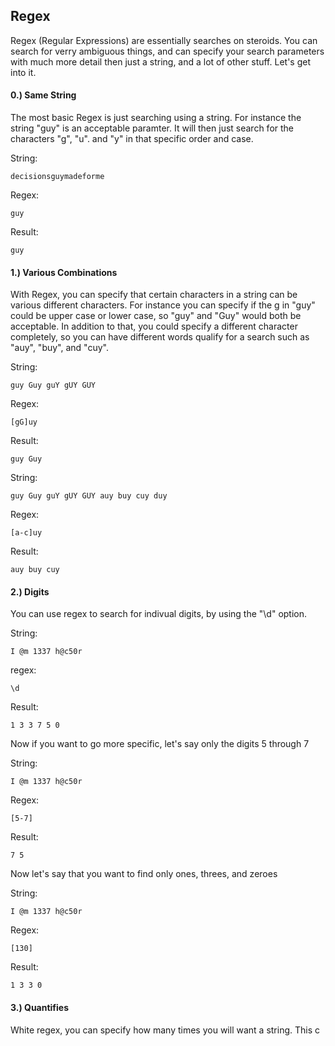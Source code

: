 ## Regex

Regex (Regular Expressions) are essentially searches on steroids. You can search for verry ambiguous things, and can specify your search parameters with much more detail then just a string, and a lot of other stuff. Let's get into it.

#### 0.) Same String

The most basic Regex is just searching using a string. For instance the string "guy" is an acceptable paramter. It will then just search for the characters "g", "u". and "y" in that specific order and case.

String:
```
decisionsguymadeforme
```

Regex:
```
guy
```

Result:
```
guy
```

#### 1.) Various Combinations

With Regex, you can specify that certain characters in a string can be various different characters. For instance you can specify if the g in "guy" could be upper case or lower case, so "guy" and "Guy" would both be acceptable. In addition to that, you could specify a different character completely, so you can have different words qualify for a search such as "auy", "buy", and "cuy".

String:
```
guy Guy guY gUY GUY 
```

Regex:
```
[gG]uy 
```

Result:
```
guy Guy
```

String:
```
guy Guy guY gUY GUY auy buy cuy duy
```

Regex:
```
[a-c]uy
```

Result:
```
auy buy cuy
```


#### 2.) Digits

You can use regex to search for indivual digits, by using the "\d" option. 

String:
```
I @m 1337 h@c50r
```

regex:
```
\d
```

Result:
```
1 3 3 7 5 0
```

Now if you want to go more specific, let's say only the digits 5 through 7

String:
```
I @m 1337 h@c50r
```

Regex:
```
[5-7]
```

Result:
```
7 5
```

Now let's say that you want to find only ones, threes, and zeroes

String:
```
I @m 1337 h@c50r
```

Regex:
```
[130]
```

Result:
```
1 3 3 0
```

#### 3.) Quantifies

White regex, you can specify how many times you will want a string. This c

